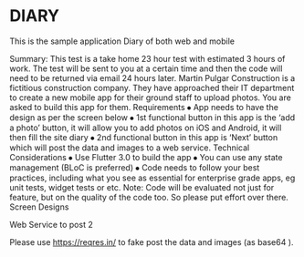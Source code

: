 # DIARY
This is the sample application Diary of both web and mobile


Summary: This test is a take home 23 hour test with estimated 3 hours of work. The test will be sent to you at a certain time and then the code will need to be returned via email 24 hours later.
Martin Pulgar Construction is a fictitious construction company. They have approached their IT department to create a new mobile app for their ground staff to upload photos. You are asked to build this app for them. 
Requirements 
⦁	App needs to have the design as per the screen below
⦁	1st functional button in this app is the ‘add a photo’ button, it will allow you to add photos on iOS and Android, it will then fill the site diary 
⦁	2nd functional button in this app is ‘Next’ button which will post the data and images to a web service.
Technical Considerations 
⦁	Use Flutter 3.0 to build the app 
⦁	You can use any state management (BLoC is preferred)
⦁	Code needs to follow your best practices, including what you see as essential for enterprise grade apps, eg unit tests, widget tests or etc.
Note: Code will be evaluated not just for feature, but on the quality of the code too. So please put effort over there. 
Screen Designs
 

Web Service to post 2

Please use https://reqres.in/ to fake post the data and images (as base64 ).

